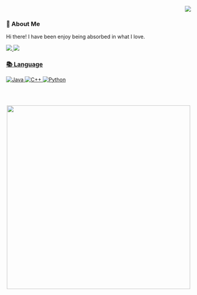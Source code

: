 <p align="right">
  <img src="https://hits.seeyoufarm.com/api/count/incr/badge.svg?url=https%3A%2F%2Fgithub.com%2F2o1da&count_bg=%2379C83D&title_bg=%23555555&icon=&icon_color=%23E7E7E7&title=hits&edge_flat=false">
</p>

### 🌈 About Me
Hi there! I have been enjoy being absorbed in what I love. <br>
<p>
  <a href="mailto:solda@khu.ac.kr" target="_blank"><img src="https://img.shields.io/badge/Email-1?style=flat-square&ogo=Gmail&logoColor=white&color=red"/>
  <a href="https://velog.io/@solda" target="_blank"><img src="https://img.shields.io/badge/velog-1?style=flat-square&ogo=velog&logoColor=white&color=whitegreen"/>
</p>

### 📚 Language
![Java](https://img.shields.io/badge/Java-1?color=orange&logo=java&logoColor=white&style=flat-square&20Sponsors) 
![C++](https://img.shields.io/badge/C++-1?color=yellow&logo=c%2B%2B&logoColor=white)
![Python](https://img.shields.io/badge/Python-1?color=blue&logo=python&logoColor=white)

<br>
</br>

<p align="center">
  <img src="https://user-images.githubusercontent.com/77760931/114874214-12290480-9e37-11eb-9086-52c8d08ea6b4.jpg" height=500>
</p>

<!---
2o1da/2o1da is a ✨ special ✨ repository because its `README.md` (this file) appears on your GitHub profile.
You can click the Preview link to take a look at your changes.
--->
